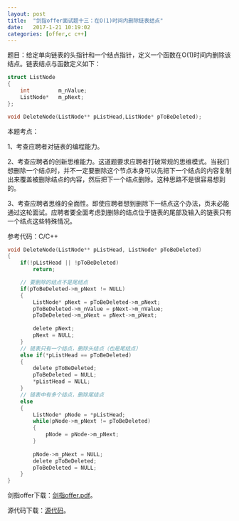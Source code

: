 ```yaml
---
layout:	post
title:	"剑指offer面试题十三：在O(1)时间内删除链表结点"
date:	2017-1-21 10:19:02
categories:	[offer,c c++]
---
```


题目：给定单向链表的头指针和一个结点指针，定义一个函数在O(1)时间内删除该结点。链表结点与函数定义如下：

```c
struct ListNode
{
	int 		m_nValue;
	ListNode*	m_pNext;
};

void DeleteNode(ListNode** pListHead,ListNode* pToBeDeleted);
```

本题考点：

1、考查应聘者对链表的编程能力。

2、考查应聘者的创新思维能力。这道题要求应聘者打破常规的思维模式。当我们想删除一个结点时，并不一定要删除这个节点本身可以先把下一个结点的内容复制出来覆盖被删除结点的内容，然后把下一个结点删除。这种思路不是很容易想到的。

3、考查应聘者思维的全面性。即使应聘者想到删除下一结点这个办法，页未必能通过这轮面试。应聘者要全面考虑到删除的结点位于链表的尾部及输入的链表只有一个结点这些特殊情况。

参考代码：C/C++

```c
void DeleteNode(ListNode** pListHead, ListNode* pToBeDeleted)
{
    if(!pListHead || !pToBeDeleted)
        return;

    // 要删除的结点不是尾结点
    if(pToBeDeleted->m_pNext != NULL)
    {
        ListNode* pNext = pToBeDeleted->m_pNext;
        pToBeDeleted->m_nValue = pNext->m_nValue;
        pToBeDeleted->m_pNext = pNext->m_pNext;
 
        delete pNext;
        pNext = NULL;
    }
    // 链表只有一个结点，删除头结点（也是尾结点）
    else if(*pListHead == pToBeDeleted)
    {
        delete pToBeDeleted;
        pToBeDeleted = NULL;
        *pListHead = NULL;
    }
    // 链表中有多个结点，删除尾结点
    else
    {
        ListNode* pNode = *pListHead;
        while(pNode->m_pNext != pToBeDeleted)
        {
            pNode = pNode->m_pNext;            
        }
 
        pNode->m_pNext = NULL;
        delete pToBeDeleted;
        pToBeDeleted = NULL;
    }
}
```

剑指offer下载：[剑指offer.pdf](https://raw.githubusercontent.com/cofire/cofire.github.io/master/source/剑指offer.pdf "剑指offer.pdf")。

源代码下载：[源代码](https://raw.githubusercontent.com/cofire/cofire.github.io/master/source/剑指offer源代码.zip "剑指offer源代码")。